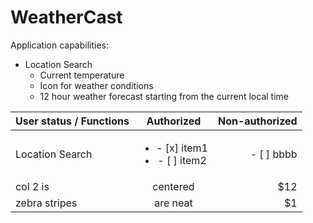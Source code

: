 # WeatherCast
Application capabilities:
* Location Search
  * Current temperature
  * Icon for weather conditions
  * 12 hour weather forecast starting from the current local time

| User status / Functions        | Authorized           | Non-authorized  |
| ------------- |:-------------:| -----:|
| Location Search      | <ul><li>- [x] item1</li><li>- [ ] item2</li></ul> | - [ ] bbbb |
| col 2 is      | centered      |   $12 |
| zebra stripes | are neat      |    $1 |

  
